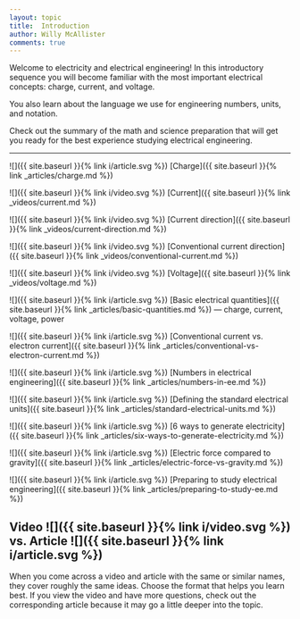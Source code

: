 ```yaml
---
layout: topic
title:  Introduction
author: Willy McAllister
comments: true
---
```


Welcome to electricity and electrical engineering! In this introductory sequence you will become familiar with the most important electrical concepts: charge, current, and voltage. 

You also learn about the language we use for engineering numbers, units, and notation. 

Check out the summary of the math and science preparation that will get you ready for the best experience studying electrical engineering.

----

![]({{ site.baseurl }}{% link i/article.svg %}) [Charge]({{ site.baseurl }}{% link _articles/charge.md %})

![]({{ site.baseurl }}{% link i/video.svg %}) [Current]({{ site.baseurl }}{% link _videos/current.md %})

![]({{ site.baseurl }}{% link i/video.svg %}) [Current direction]({{ site.baseurl }}{% link _videos/current-direction.md %})

![]({{ site.baseurl }}{% link i/video.svg %}) [Conventional current direction]({{ site.baseurl }}{% link _videos/conventional-current.md %})

![]({{ site.baseurl }}{% link i/video.svg %}) [Voltage]({{ site.baseurl }}{% link _videos/voltage.md %})

![]({{ site.baseurl }}{% link i/article.svg %}) [Basic electrical quantities]({{ site.baseurl }}{% link _articles/basic-quantities.md %}) — charge, current, voltage, power

![]({{ site.baseurl }}{% link i/article.svg %}) [Conventional current vs. electron current]({{ site.baseurl }}{% link _articles/conventional-vs-electron-current.md %})

![]({{ site.baseurl }}{% link i/article.svg %}) [Numbers in electrical engineering]({{ site.baseurl }}{% link _articles/numbers-in-ee.md %})

![]({{ site.baseurl }}{% link i/article.svg %}) [Defining the standard electrical units]({{ site.baseurl }}{% link _articles/standard-electrical-units.md %})

![]({{ site.baseurl }}{% link i/article.svg %}) [6 ways to generate electricity]({{ site.baseurl }}{% link _articles/six-ways-to-generate-electricity.md %})

![]({{ site.baseurl }}{% link i/article.svg %}) [Electric force compared to gravity]({{ site.baseurl }}{% link _articles/electric-force-vs-gravity.md %})

![]({{ site.baseurl }}{% link i/article.svg %}) [Preparing to study electrical engineering]({{ site.baseurl }}{% link _articles/preparing-to-study-ee.md %})

## Video ![]({{ site.baseurl }}{% link i/video.svg %}) vs. Article ![]({{ site.baseurl }}{% link i/article.svg %})

When you come across a video and article with the same or similar names, they cover roughly the same ideas. Choose the format that helps you learn best. If you view the video and have more questions, check out the corresponding article because it may go a little deeper into the topic.
